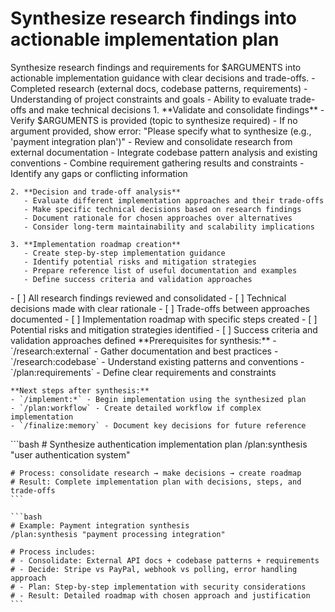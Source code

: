 # Synthesize research findings into actionable implementation plan

<instructions>
  <context>
    Synthesize research findings and requirements for $ARGUMENTS into actionable implementation guidance with clear decisions and trade-offs.
  </context>

  <requirements>
    - Completed research (external docs, codebase patterns, requirements)
    - Understanding of project constraints and goals
    - Ability to evaluate trade-offs and make technical decisions
  </requirements>

  <execution>
    1. **Validate and consolidate findings**
       - Verify $ARGUMENTS is provided (topic to synthesize required)
       - If no argument provided, show error: "Please specify what to synthesize (e.g., 'payment integration plan')"
       - Review and consolidate research from external documentation
       - Integrate codebase pattern analysis and existing conventions
       - Combine requirement gathering results and constraints
       - Identify any gaps or conflicting information

    2. **Decision and trade-off analysis**
       - Evaluate different implementation approaches and their trade-offs
       - Make specific technical decisions based on research findings
       - Document rationale for chosen approaches over alternatives
       - Consider long-term maintainability and scalability implications

    3. **Implementation roadmap creation**
       - Create step-by-step implementation guidance
       - Identify potential risks and mitigation strategies
       - Prepare reference list of useful documentation and examples
       - Define success criteria and validation approaches
  </execution>

  <validation>
    - [ ] All research findings reviewed and consolidated
    - [ ] Technical decisions made with clear rationale
    - [ ] Trade-offs between approaches documented
    - [ ] Implementation roadmap with specific steps created
    - [ ] Potential risks and mitigation strategies identified
    - [ ] Success criteria and validation approaches defined
  </validation>

  <workflow>
    **Prerequisites for synthesis:**
    - `/research:external` - Gather documentation and best practices
    - `/research:codebase` - Understand existing patterns and conventions
    - `/plan:requirements` - Define clear requirements and constraints

    **Next steps after synthesis:**
    - `/implement:*` - Begin implementation using the synthesized plan
    - `/plan:workflow` - Create detailed workflow if complex implementation
    - `/finalize:memory` - Document key decisions for future reference
  </workflow>

  <examples>
    ```bash
    # Synthesize authentication implementation plan
    /plan:synthesis "user authentication system"

    # Process: consolidate research → make decisions → create roadmap
    # Result: Complete implementation plan with decisions, steps, and trade-offs
    ```

    ```bash
    # Example: Payment integration synthesis
    /plan:synthesis "payment processing integration"

    # Process includes:
    # - Consolidate: External API docs + codebase patterns + requirements
    # - Decide: Stripe vs PayPal, webhook vs polling, error handling approach
    # - Plan: Step-by-step implementation with security considerations
    # - Result: Detailed roadmap with chosen approach and justification
    ```
  </examples>
</instructions>